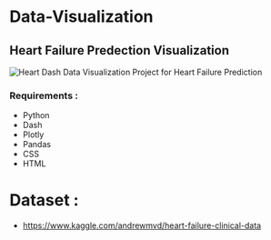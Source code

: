 # Data-Visualization
## Heart Failure Predection Visualization
![Heart](https://github.com/mo7ashraf/Data-Visualization/tree/main/DashFinalProject/assets/background.jpg)
Dash Data Visualization Project for Heart Failure Prediction

### Requirements : 
* Python
* Dash
* Plotly
* Pandas
* CSS
* HTML

# Dataset :
* https://www.kaggle.com/andrewmvd/heart-failure-clinical-data
